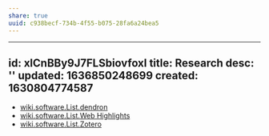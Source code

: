 ```yaml
---
share: true
uuid: c938becf-734b-4f55-b075-28fa6a24bea5
---
```

---
id: xlCnBBy9J7FLSbiovfoxI
title: Research
desc: ''
updated: 1636850248699
created: 1630804774587
---

* [wiki.software.List.dendron](/undefined)
* [wiki.software.List.Web Highlights](/undefined)
* [wiki.software.List.Zotero](/undefined)
